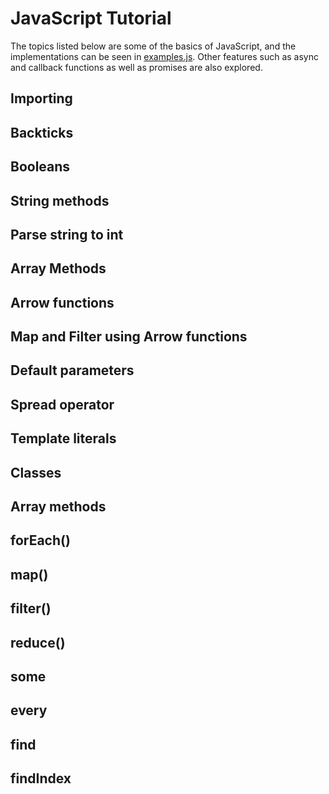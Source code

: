 # JavaScript Tutorial

The topics listed below are some of the basics of JavaScript, and the implementations can be seen in [examples.js](examples.js). Other features such as async and callback functions as well as promises are also explored.

## Importing

## Backticks

## Booleans

## String methods

## Parse string to int

## Array Methods

## Arrow functions

## Map and Filter using Arrow functions

## Default parameters

## Spread operator

## Template literals

## Classes

## Array methods

## forEach()

## map()

## filter()

## reduce()

## some

## every

## find

## findIndex
